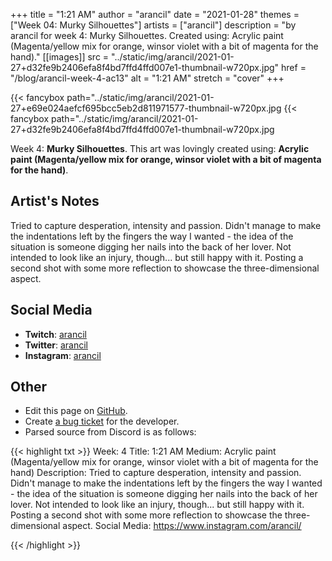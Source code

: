 +++
title =       "1:21 AM"
author =      "arancil"
date =        "2021-01-28"
themes =      ["Week 04: Murky Silhouettes"]
artists =     ["arancil"]
description = "by arancil for week 4: Murky Silhouettes. Created using: Acrylic paint (Magenta/yellow mix for orange, winsor violet with a bit of magenta for the hand)."
[[images]]
              src = "../static/img/arancil/2021-01-27+d32fe9b2406efa8f4bd7ffd4ffd007e1-thumbnail-w720px.jpg"
              href = "/blog/arancil-week-4-ac13"
              alt = "1:21 AM"
              stretch = "cover"
+++


{{< fancybox path="../static/img/arancil/2021-01-27+e69e024aefcf695bcc5eb2d811971577-thumbnail-w720px.jpg
{{< fancybox path="../static/img/arancil/2021-01-27+d32fe9b2406efa8f4bd7ffd4ffd007e1-thumbnail-w720px.jpg

Week 4: **Murky Silhouettes**. This art was lovingly created using: **Acrylic paint (Magenta/yellow mix for orange, winsor violet with a bit of magenta for the hand)**.

## Artist's Notes

Tried to capture desperation, intensity and passion. Didn't manage to make the indentations left by the fingers the way I wanted - the idea of the situation is someone digging her nails into the back of her lover. Not intended to look like an injury, though... but still happy with it. Posting a second shot with some more reflection to showcase the three-dimensional aspect.

## Social Media

- **Twitch**: <a href='https://twitch.tv/arancil' target='_blank'>arancil</a>
- **Twitter**: <a href='https://twitter.com/arancil' target='_blank'>arancil</a>
- **Instagram**: <a href='https://instagram.com/arancil' target='_blank'>arancil</a>

## Other

- Edit this page on [GitHub](https://github.com/teaminkling/web-refresh/edit/main/content/blog/arancil-week-4-ac13.md).
- Create [a bug ticket](https://github.com/teaminkling/web-refresh/issues/new?assignees=&labels=bug&template=problem-report.md&title=) for the developer.
- Parsed source from Discord is as follows:

{{< highlight txt >}}
Week: 4
Title: 1:21 AM
Medium: Acrylic paint (Magenta/yellow mix for orange, winsor violet with a bit of magenta for the hand)
Description: 
Tried to capture desperation, intensity and passion. Didn't manage to make the indentations left by the fingers the way I wanted - the idea of the situation is someone digging her nails into the back of her lover. Not intended to look like an injury, though... but still happy with it. Posting a second shot with some more reflection to showcase the three-dimensional aspect. 
Social Media: https://www.instagram.com/arancil/


{{< /highlight >}}